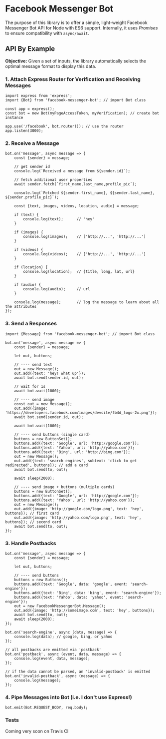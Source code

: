 # Facebook Messenger Bot
The purpose of this library is to offer a simple, light-weight Facebook Messenger Bot API for Node with ES6 support. 
Internally, it uses *Promises* to ensure compatibility with `async/await`. 

## API By Example
**Objective:** Given a set of inputs, the library automatically selects the optimal message format to display this data.

### 1. Attach Express Router for Verification and Receiving Messages
```es6
import express from 'express';
import {Bot} from 'facebook-messenger-bot'; // import Bot class

const app = express();
const bot = new Bot(myPageAccessToken, myVerification); // create bot instance

app.use('/facebook', bot.router()); // use the router
app.listen(3000);
```

### 2. Receive a Message
```es6
bot.on('message', async message => {
    const {sender} = message;
    
    // get sender id
    console.log(`Received a message from ${sender.id}`);
    
    // fetch additional user properties
    await sender.fetch(`first_name,last_name,profile_pic`);
    
    console.log(`Fetched ${sender.first_name}, ${sender.last_name}, ${sender.profile_pic}`);
    
    const {text, images, videos, location, audio} = message;
    
    if (text) {
        console.log(text);      // 'hey'
    }
        
    if (images) {
        console.log(images);    // ['http://...', 'http://...']
    }
    
    if (videos) {
        console.log(videos);    // ['http://...', 'http://...']
    }
    
    if (location) {
        console.log(location);  // {title, long, lat, url}
    }
    
    if (audio) {
        console.log(audio);     // url
    }
    
    console.log(message);       // log the message to learn about all the attributes
});
```

### 3. Send a Responses
```
import {Message} from 'facebook-messenger-bot'; // import Bot class

bot.on('message', async message => {
    const {sender} = message;
    
    let out, buttons;
    
    // ---- send text
    out = new Message();
    out.add({text: 'hey! what up'});
    await bot.send(sender.id, out);
    
    // wait for 1s
    await bot.wait(1000);
    
    // ---- send image
    const out = new Message();
    out.add({image: 'https://developers.facebook.com/images/devsite/fb4d_logo-2x.png'});
    await bot.send(sender.id, out);
    
    await bot.wait(1000);
    
    // ---- send buttons (single card)
    buttons = new ButtonSet();
    buttons.add({text: 'Google', url: 'http://google.com'});
    buttons.add({text: 'Yahoo', url: 'http://yahoo.com'});
    buttons.add({text: 'Bing', url: 'http://bing.com'});
    out = new Message();
    out.add({text: 'search engines', subtext: 'click to get redirected', buttons}); // add a card
    await bot.send(to, out);
    
    await sleep(2000);
    
    // ---- send image + buttons (multiple cards)
    buttons = new ButtonSet();
    buttons.add({text: 'Google', url: 'http://google.com'});
    buttons.add({text: 'Yahoo', url: 'http://yahoo.com'});
    out = new Message();
    out.add({image: 'http://google.com/logo.png', text: 'hey', buttons}); // first card
    out.add({image: 'http://yahoo.com/logo.png', text: 'hey', buttons}); // second card
    await bot.send(to, out);
});
```
### 3. Handle Postbacks
```
bot.on('message', async message => {
    const {sender} = message;
        
    let out, buttons;
        
    // ---- send buttons 
    buttons = new Buttons();
    buttons.add({text: 'Google', data: 'google', event: 'search-engine'});
    buttons.add({text: 'Bing', data: 'bing', event: 'search-engine'});
    buttons.add({text: 'Yahoo', data: 'yahoo', event: 'search-engine'});
    out = new FacebookMessengerBot.Message();
    out.add({image: 'http://someimage.com', text: 'hey', buttons});
    await bot.send(to, out);
    await sleep(2000);
});

bot.on('search-engine', async (data, message) => {
    console.log(data); // google, bing, or yahoo
});

// all postbacks are emitted via 'postback'
bot.on('postback', async (event, data, message) => {
    console.log(event, data, message);
});

// if the data cannot be parsed, an 'invalid-postback' is emitted
bot.on('invalid-postback', async (message) => {
    console.log(message);
});
```

### 4. Pipe Messages into Bot (i.e. I don't use Express!)
```
bot.emit(Bot.REQUEST_BODY, req.body);
```

### Tests
Coming very soon on Travis CI